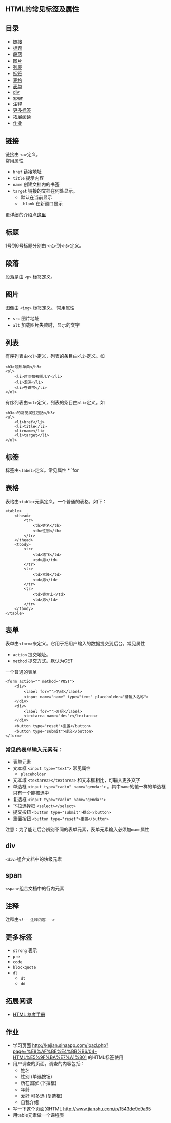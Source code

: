 ## HTML的常见标签及属性
## 目录
* [链接](#html_links)
* [标题](#header)
* [段落](#p)
* [图片](#img)
* [列表](#list)
* [标签](#label)
* [表格](#table)
* [表单](#form)
* [div](#div)
* [span](#span)
* [注释](#comment)
* [更多标签](#more)
* [拓展阅读](#reading)
* [作业](#homework)

## <a name="html_links">链接</a>
链接由 `<a>`定义。    
常用属性
* `href` 链接地址
* `title` 提示内容
* `name` 创建文档内的书签
* `target` 链接的文档在何处显示。
	* 默认在当前显示
	* `_blank` 在新窗口显示

更详细的介绍点[这里](http://w3school.com.cn/html/html_links.asp)


## <a name="header">标题</a>
1号到6号标题分别由 `<h1>`到`<h6>`定义。    

## <a name="p">段落</a>
段落是由 `<p>` 标签定义。

## <a name="img">图片</a>
图像由 `<img>` 标签定义。
常用属性
* `src` 图片地址
* `alt` 加载图片失败时，显示的文字

## <a name="list">列表</a>
有序列表由`<ol>`定义，列表的条目由`<li>`定义。如
```
<h3>最热单曲</h3>
<ol>
	<li>时间都去哪儿了</li>
	<li>泡沫</li>
	<li>卷珠帘</li>
</ol>
```

有序列表由`<ul>`定义，列表的条目由`<li>`定义。如
```
<h3>a的常见属性包括</h3>
<ul>
	<li>href</li>
	<li>title</li>
	<li>name</li>
	<li>target</li>
</ul>
```

## <a name="label">标签</a>
标签由`<label>`定义。常见属性
	* `for

## <a name="list">表格</a>
表格由`<table>`元素定义。一个普通的表格，如下：
```
<table>
	<thead>
		<tr>
			<th>姓名</th>
			<th>性别</th>
		</tr>
	</thead>
	<tbody>
		<tr>
			<td>路飞</td>
			<td>男</td>
		</tr>
		<tr>
			<td>索隆</td>
			<td>男</td>
		</tr>
		<tr>
			<td>香吉士</td>
			<td>男</td>
		</tr>
	</tbody>
</table>
```

## <a name="form">表单</a>
表单由`<form>`来定义。它用于把用户输入的数据提交到后台。常见属性    
* `action` 提交地址。
* `method` 提交方式。默认为GET

一个普通的表单
```
<form action="" method="POST">
	<div>
		<label for="">名称</label>
		<input name="name" type="text" placeholder="请输入名称">
	</div>
	<div>
		<label for="">介绍</label>
		<textarea name="des"></textarea>
	</div>
	<button type="reset">重置</button>
	<button type="submit">提交</button>
</form>
```

### 常见的表单输入元素有：    
*  表单元素  
* 文本框 `<input type="text">` 常见属性
	* `placeholder`
* 文本域 `<textarea></textarea>` 和文本框相比，可输入更多文字
* 单选框 `<input type="radio" name="gendar">` 。其中`name`的值一样的单选框只有一个能被选中
* 复选框 `<input type="radio" name="gendar">`
* 下拉选择框 `<select></select>`
* 提交按钮 `<button type="submit">提交</button>`
* 重置按钮 `<button type="reset">重置</button>`

注意：为了能让后台辨别不同的表单元素，表单元素输入必须加`name`属性

## <a name="div">div</a>
`<div>`组合文档中的块级元素

## <a name="span">span</a>
`<span>`组合文档中的行内元素

## <a name="comment">注释</a>
注释由`<!-- 注释内容 -->`

## <a name="more">更多标签</a>
* `strong` 表示
* `pre`
* `code`
* `blockquote`
* `dl`
	* `dt`
	* `dd`

## <a name="reading">拓展阅读</a>
* [HTML 参考手册](http://www.w3school.com.cn/tags/index.asp)

## <a name="homework">作业</a>
* 学习页面 http://kejian.sinaapp.com/load.php?page=%E8%AF%BE%E4%BB%B6/04-HTML%E5%9F%BA%E7%A1%801 的HTML标签使用
* 用户调查的页面。调查的内容包括：
	* 姓名
	* 性别 (单选按钮)
	* 所在国家 (下拉框)
	* 年龄　
	* 爱好 可多选 (复选框)
	* 自我介绍
* 写一下这个页面的HTML http://www.jianshu.com/p/f543de9e9a65
* 用table元素做一个课程表
